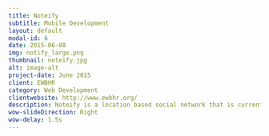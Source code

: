 ```yaml
---
title: Noteify
subtitle: Mobile Development
layout: default
modal-id: 6
date: 2015-06-08
img: notify_large.png
thumbnail: noteify.jpg
alt: image-alt
project-date: June 2015
client: EWBHR
category: Web Development
clientwebsite: http://www.ewbhr.org/
description: Noteify is a location based social network that is currently in the final stages of development. More details will be provided when the product available on the app store.
wow-slideDirection: Right
wow-delay: 1.5s
---
```

